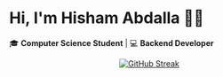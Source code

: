 # Hi, I'm Hisham Abdalla 👨‍💻

🎓 **Computer Science Student** | 💻 **Backend Developer**

<p align="center">
  <a href="https://git.io/streak-stats">
    <img src="https://streak-stats.demolab.com?user=hishamabdalla&theme=transparent&border_radius=4.9&date_format=j%2Fn%5B%2FY%5D&hide_total_contributions=true" alt="GitHub Streak"/>
  </a>
</p>
